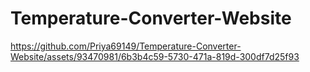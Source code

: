 # Temperature-Converter-Website
https://github.com/Priya69149/Temperature-Converter-Website/assets/93470981/6b3b4c59-5730-471a-819d-300df7d25f93

